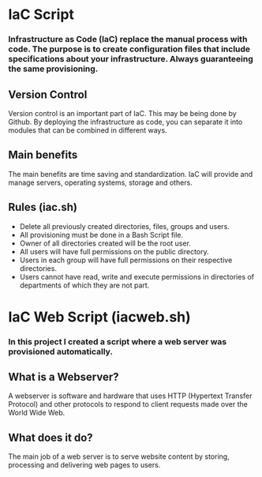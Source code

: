 # IaC Script

### Infrastructure as Code (IaC) replace the manual process with code. The purpose is to create configuration files that include specifications about your infrastructure. Always guaranteeing the same provisioning.

## **Version Control**

Version control is an important part of IaC. This may be being done by Github. By deploying the infrastructure as code, you can separate it into modules that can be combined in different ways.

## **Main benefits**

The main benefits are time saving and standardization. IaC will provide and manage servers, operating systems, storage and others.

## **Rules (iac.sh)**

- Delete all previously created directories, files, groups and users.
- All provisioning must be done in a Bash Script file.
- Owner of all directories created will be the root user.
- All users will have full permissions on the public directory.
- Users in each group will have full permissions on their respective directories.
- Users cannot have read, write and execute permissions in directories of departments of which they are not part.

# IaC Web Script (iacweb.sh)

### In this project I created a script where a web server was provisioned automatically.

## **What is a Webserver?**

A webserver is software and hardware that uses HTTP (Hypertext Transfer Protocol) and other protocols to respond to client requests made over the World Wide Web.

## **What does it do?**

The main job of a web server is to serve website content by storing, processing and delivering web pages to users.
